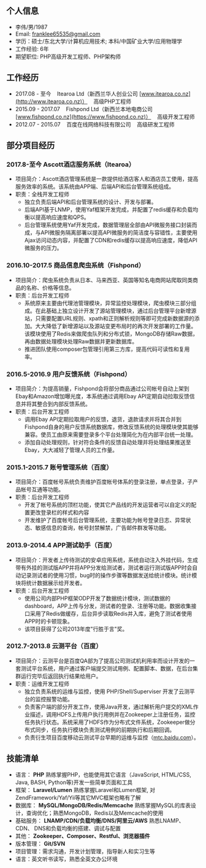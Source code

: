 ## 个人信息
* 李伟/男/1987
* Email: franklee65535@gmail.com
* 学历：硕士/东北大学/计算机应用技术; 本科/中国矿业大学/应用物理学
* 工作经验: 6年
* 期望职位: PHP高级开发工程师、PHP架构师


## 工作经历

* 2017.08 - 至今 &nbsp;&nbsp; Itearoa Ltd（新西兰华人创业公司 [www.itearoa.co.nz](http://www.itearoa.co.nz)） &nbsp;&nbsp; 高级PHP工程师
* 2015.09 - 2017.07 &nbsp;&nbsp; Fishpond Ltd（新西兰本地电商公司 [www.fishpond.co.nz](https://www.fishpond.co.nz)） &nbsp;&nbsp; 高级开发工程师
* 2012.07 - 2015.07 &nbsp;&nbsp; 百度在线网络科技有限公司 &nbsp;&nbsp; 高级研发工程师 

## 部分项目经历

### 2017.8-至今 Ascott酒店服务系统（Itearoa）
* 项目简介：Ascott酒店管理系统是一款提供给酒店客人和酒店员工使用，提高服务效率的系统。该系统由APP端、后端API和后台管理系统组成。
* 职责：全栈开发工程师
	* 独立负责后端API和后台管理系统的设计、开发与部署。
	* 后端API基于LNMP，使用Yaf框架开发完成，并配置了redis缓存和负载均衡以提高响应速度和QPS。
	* 后台管理系统使用Yaf开发完成，数据管理层全部由API微服务接口封装而成，与API微服务隔离部署以提高API微服务的简洁度与容错性，主要使用Ajax访问动态内容，并配置了CDN和redis缓存以提高响应速度，降低API微服务的压力。


### 2016.10-2017.5 商品信息爬虫系统（Fishpond）

* 项目简介：爬虫系统负责从日本、马来西亚、英国等知名电商网站爬取同类商品的名称、价格等信息。
* 职责：后台开发工程师
	* 系统原来主要由代理池管理模块，异常监控处理模块，爬虫模块三部分组成。在此基础上独立设计开发了源站管理模块，通过后台管理平台新增源站，只需要配置URL规则、xpath和正则解析规则等即可完成新数据源的添加。大大降低了新增源站以及源站变更布局时的再次开发部署的工作量。该模块使用了Redis来做爬虫队列和分布式锁，MongoDB存储Raw数据，再由数据处理模块处理Raw数据并更新数据库。
	* 推进团队使用composer包管理引用第三方库，提高代码可读性和复用率。

### 2016.5-2016.9 用户反馈系统（Fishpond）
* 项目简介：为提高销量，Fishpond会将部分商品通过公司帐号自动上架到Ebay和Amazon增加曝光度，本系统通过调用Ebay API定期自动拉取反馈信息并将其整合到内部反馈系统。
* 职责：后台开发工程师
	* 调用Ebay API定期拉取用户的反馈，退货，退款请求并将其合并到Fishpond自身的用户反馈系统数据库，修改反馈系统的处理模块使其能够兼容。使员工由原来需要登录多个平台处理简化为在内部平台统一处理。
	* 添加自动处理规则，针对符合条件的反馈自动处理并将处理结果推送至Ebay，大大减轻了管理人员的工作量。

### 2015.1-2015.7 账号管理系统（百度）
* 项目简介：百度帐号系统负责维护百度帐号体系的登录注册，单点登录，子产品帐号互通等功能。
* 职责：后台开发工程师
	* 开发了帐号系统的顶栏功能，使其它产品线的开发运营者可以自定义的配置更改登录栏的样式和内容
	* 开发维护了百度帐号后台管理系统，主要功能为帐号登录日志、异常状态、敏感信息的查询，帐号封禁解禁，广告邮件群发等功能。
  
### 2013.9-2014.4 APP测试助手（百度）
  * 项目简介：开发者上传待测试的安卓应用系统，系统自动注入外挂代码，生成带有外挂的测试版APP并将APP分发给测试者，测试者运行测试版APP时会自动记录测试者的使用习惯，bug时的操作步骤等数据发送给统计模块。统计模块将统计数据展示给开发者。
  * 职责：后台开发工程师
  	* 使用公司内部PHP框架ODP开发了数据统计模块，测试数据的dashboard，APP上传与分发，测试者的登录、注册等功能。数据收集接口采用了Redis做缓存，后台异步读取Redis并入库，避免了测试者使用APP时的卡顿现象。
  	* 该项目获得了公司2013年度"行胜于言"奖。

### 2012.7-2013.8 云测平台（百度）
* 项目简介：云测平台是百度QA部为了提高公司测试机利用率而设计开发的一套测试平台系统，用户通过客户端提交测试用例、配置脚本、数据，在后台集群运行完毕后返回执行结果给用户。
* 职责：运维开发工程师
	* 独立负责系统的运维与监控，使用 PHP/Shell/Superviser 开发了云测平台的监控报警功能。
	* 负责客户端的部分开发工作，使用Java开发，通过解析用户提交的XML作业描述，调用HDFS上传用户执行用例并在Zookeeper上注册任务，监控任务执行状态。系统采用了HDFS作为分布式文件系统，Zookeeper做分布式同步，任务执行模块负责测试用例的前期执行和后期回调。
	* 负责衍生项目百度移动云测试平台早期的运维与监控（[mtc.baidu.com](http://mtc.baidu.com)）。

## 技能清单

* 语言：&nbsp;**PHP** 熟练掌握PHP，也能使用其它语言（JavaScript, HTML/CSS, Java, BASH, Python等)开发一些简单页面和工具
* 框架：&nbsp;**Laravel/Lumen** 熟练掌握Laravel和Lumen框架, 对ZendFramework/Yaf/Yii等其它MVC框架也略有了解
* 数据库：&nbsp;**MySQL/MongoDB/Redis/Memcache** 熟练掌握MySQL的库表设计，查询优化；熟悉MongoDB，Redis以及Memcache的使用
* 基础服务：&nbsp;**LNAMP/CDN/负载均衡/DNS/阿里云/AWS** 熟悉LNAMP、 CDN、 DNS和负载均衡的搭建、调试与配置
* 其他：&nbsp;**Zookeeper、Composer、Restful、浏览器插件**
* 版本管理：&nbsp;**Git/SVN**
* 项目管理：需求沟通，开发计划管理，指导新人和实习生等
* 语言：英文听书读写，熟悉全英文办公环境


